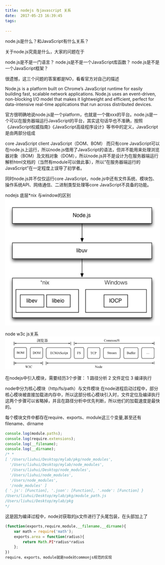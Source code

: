 ```yaml
---
title: nodejs 与javascript 关系
date:  2017-05-23 16:39:45
tags:

---
```


node.js是什么？和JavaScript有什么关系？

关于node.js究竟是什么，大家的问题在于

node.js是不是一门语言？
node.js是不是一个JavaScript库函数？
node.js是不是一个JavaScript框架？

很遗憾，这三个问题的答案都是NO，看看官方对自己的描述

Node.js is a platform built on Chrome’s JavaScript runtime for easily building fast, scalable network applications. Node.js uses an event-driven, non-blocking I/O model that makes it lightweight and efficient, perfect for data-intensive real-time applications that run across distributed devices.

官方很明确地说node.js是一个platform，也就是一个做xxx的平台。node.js是一个可以在服务器端运行JavaScript的平台，其实这句话华也不准确，按照《JavaScript权威指南》《JavaScript高级程序设计》等书中的定义，JavaScript是由两部分组成

core JavaScript
client JavaScript（DOM、BOM）
而只有core JavaScript可以在node.js上运行，所以node.js借用了JavaScript的语法，但并不能用来处理浏览器对象（BOM）及文档对象（DOM），所以node.js并不是设计为在服务器端运行解析html文档的（当然有module可以做此事），所以“在服务器端运行的JavaScript”在一定程度上误导了初学者。

同时node.js并不仅仅运行core JavaScript，node.js中还有文件系统、模块包、操作系统API、网络通信、二进制类型处理等core JavaScript不具备的功能。

nodejs 底层*nix 与window的区别
![img](/images/test/29.mddHFUETR8.png)


node w3c js关系
![img](/images/test/29.mdyW6KLL6S.png)


在nodejs中引入模块，需要经历3个步骤：
1 路径分析
2 文件定位
3 编译执行

node中分为核心模块（http/fs/path）与文件模块
在node进程启动过程中，部分核心模块被直接加载进内存中，所以这部分核心模块引入时，文件定位及编译执行这两个步骤可以省略掉，并且在路径分析中优先判断，所以他们的加载速度是最快的。

每个模块文件中都存在require、exports、module这三个变量,甚至还有filename、dirname

``` js
console.log(module.paths);
console.log(require.extensions);
console.log(__filename);
console.log(__dirname);
/* *
[ '/Users/liuhui/Desktop/mylab/pkg/node_modules',
  '/Users/liuhui/Desktop/mylab/node_modules',
  '/Users/liuhui/Desktop/node_modules',
  '/Users/liuhui/node_modules',
  '/Users/node_modules',
  '/node_modules' ]
{ '.js': [Function], '.json': [Function], '.node': [Function] }
/Users/liuhui/Desktop/mylab/pkg/module_path.js
/Users/liuhui/Desktop/mylab/pkg
*/
```
这是因为编译过程中，node对获取的js文件进行了头尾包装，在头部加上了

``` js
(function(exports,require,module,__filename,__dirname){
    var math = require('math');
    exports.area = function(radius){
        return Math.PI*radius*radius
    };
})
require、exports、module就是node对commonjs规范的实现
```
